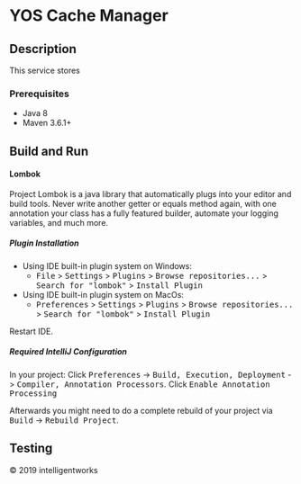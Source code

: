 # YOS Cache Manager

## Description
This service stores

### Prerequisites
* Java 8
* Maven 3.6.1+

## Build and Run

#### Lombok

Project Lombok is a java library that automatically plugs into your editor and build tools. Never write another getter or equals method again, with one annotation your class has a fully featured builder, automate your logging variables, and much more.

##### Plugin Installation
- Using IDE built-in plugin system on Windows:
  - <kbd>File</kbd> > <kbd>Settings</kbd> > <kbd>Plugins</kbd> > <kbd>Browse repositories...</kbd> > <kbd>Search for "lombok"</kbd> > <kbd>Install Plugin</kbd>
- Using IDE built-in plugin system on MacOs:
  - <kbd>Preferences</kbd> > <kbd>Settings</kbd> > <kbd>Plugins</kbd> > <kbd>Browse repositories...</kbd> > <kbd>Search for "lombok"</kbd> > <kbd>Install Plugin</kbd>

Restart IDE.

##### Required IntelliJ Configuration
In your project: Click <kbd>Preferences</kbd> -> <kbd>Build, Execution, Deployment</kbd> -> <kbd>Compiler, Annotation Processors</kbd>. Click <kbd>Enable Annotation Processing</kbd>

Afterwards you might need to do a complete rebuild of your project via <kbd>Build</kbd> -> <kbd>Rebuild Project</kbd>.

## Testing


© 2019 intelligentworks
